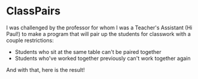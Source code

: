 # ClassPairs
I was challenged by the professor for whom I was a Teacher's Assistant (Hi Paul!) to make a program that will pair up the students for classwork with a couple restrictions:
* Students who sit at the same table can't be paired together
* Students who've worked together previously can't work together again

And with that, here is the result!
